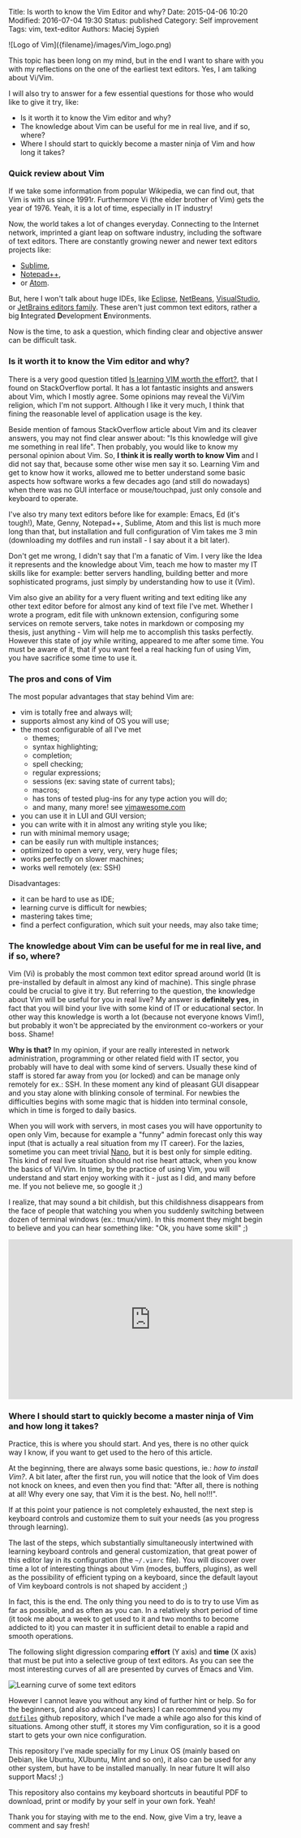 Title:      Is worth to know the Vim Editor and why?
Date:       2015-04-06 10:20
Modified:   2016-07-04 19:30
Status:     published
Category:   Self improvement
Tags:       vim, text-editor
Authors:    Maciej Sypień
<!-- Summary:    I'll try to gather all my current experience about writing the code, also writing in many text editors and finally express my opinion that is that worth to learn Vi/Vim.  -->


<div class="intro-article-image-sm" markdown="1">
  ![Logo of Vim]({filename}/images/Vim_logo.png)
</div>

This topic has been long on my mind, but in the end I want to share with you with my reflections on the one of the earliest text editors. Yes, I am talking about Vi/Vim.

I will also try to answer for a few essential questions for those who would like to give it try, like:

- Is it worth it to know the Vim editor and why?
- The knowledge about Vim can be useful for me in real live, and if so, where?
- Where I should start to quickly become a master ninja of Vim and how long it takes?


### Quick review about Vim

If we take some information from popular Wikipedia, we can find out, that Vim is with us since 1991r. Furthermore Vi (the elder brother of Vim) gets the year of 1976. Yeah, it is a lot of time, especially in IT industry!

Now, the world takes a lot of changes everyday. Connecting to the Internet network, imprinted a giant leap on software industry, including the software of text editors. There are constantly growing newer and newer text editors projects like:

*   [Sublime][3],
*   [Notepad++][2],
*   or [Atom][4].

But, here I won't talk about huge IDEs, like [Eclipse](), [NetBeans](), [VisualStudio](), or [JetBrains editors family](). These aren't just common text editors, rather a big **I**ntegrated **D**evelopment **E**nvironments.

Now is the time, to ask a question, which finding clear and objective answer can be difficult task.


### Is it worth it to know the Vim editor and why?

There is a very good question titled [Is learning VIM worth the effort?][5], that I found on StackOverflow portal. It has a lot fantastic insights and answers about Vim, which I mostly agree. Some opinions may reveal the Vi/Vim religion, which I'm not support. Although I like it very much, I think that fining the reasonable level of application usage is the key.

Beside mention of famous StackOverflow article about Vim and its cleaver answers, you may not find clear answer about: "Is this knowledge will give me something in real life". Then probably, you would like to know my personal opinion about Vim. So, **I think it is really worth to know Vim** and I did not say that, because some other wise men say it so. Learning Vim and get to know how it works, allowed me to better understand some basic aspects how software works a few decades ago (and still do nowadays) when there was no GUI interface or mouse/touchpad, just only console and keyboard to operate.

I've also try many text editors before like for example: Emacs, Ed (it's tough!), Mate, Genny, Notepad++, Sublime, Atom and this list is much more long than that, but installation and full configuration of Vim takes me 3 min (downloading my dotfiles and run install - I say about it a bit later).

Don't get me wrong, I didn't say that I'm a fanatic of Vim. I very like the Idea it represents and the knowledge about Vim, teach me how to master my IT skills like for example: better servers handling, building better and more sophisticated programs, just simply by understanding how to use it (Vim).

Vim also give an ability for a very fluent writing and text editing like any other text editor before for almost any kind of text file I've met. Whether I wrote a program, edit file with unknown extension, configuring some services on remote servers, take notes in markdown or composing my thesis, just anything - Vim will help me to accomplish this tasks perfectly. However this state of joy while writing, appeared to me after some time. You must be aware of it, that if you want feel a real hacking fun of using Vim, you have sacrifice some time to use it.

### The pros and cons of Vim

The most popular advantages that stay behind Vim are:

-   vim is totally free and always will;
-   supports almost any kind of OS you will use;
-   the most configurable of all I've met
    -   themes;
    -   syntax highlighting;
    -   completion;
    -   spell checking;
    -   regular expressions;
    -   sessions (ex: saving state of current tabs);
    -   macros;
    -   has tons of tested plug-ins for any type action you will do;
    -   and many, many more! see [vimawesome.com][vimawesome-webpage]
-   you can use it in LUI and GUI version;
-   you can write with it in almost any writing style you like;
-   run with minimal memory usage;
-   can be easily run with multiple instances;
-   optimized to open a very, very, very huge files;
-   works perfectly on slower machines;
-   works well remotely (ex: SSH)

Disadvantages:

-   it can be hard to use as IDE;
-   learning curve is difficult for newbies;
-   mastering takes time;
-   find a perfect configuration, which suit your needs, may also take time;


### The knowledge about Vim can be useful for me in real live, and if so, where?

Vim (Vi) is probably the most common text editor spread around world (It is pre-installed by default in almost any kind of machine). This single phrase could be crucial to give it try. But referring to the question, the knowledge about Vim will be useful for you in real live? My answer is **definitely yes**, in fact that you will bind your live with some kind of IT or educational sector. In other way this knowledge is worth a lot (because not everyone knows Vim!), but probably it won't be appreciated by the environment co-workers or your boss. Shame!

**Why is that?** In my opinion, if your are really interested in network administration, programming or other related field with IT sector, you probably will have to deal with some kind of servers. Usually these kind of staff is stored far away from you (or locked) and can be manage only remotely for ex.: SSH. In these moment any kind of pleasant GUI disappear and you stay alone with blinking console of terminal. For newbies the difficulties begins with some magic that is hidden into terminal console, which in time is forged to daily basics.

When you will work with servers, in most cases you will have opportunity to open only Vim, because for example a "funny" admin forecast only this way input (that is actually a real situation from my IT career). For the lazies, sometime you can meet trivial [Nano][6], but it is best only for simple editing. This kind of real live situation should not rise heart attack, when you know the basics of Vi/Vim. In time, by the practice of using Vim, you will understand and start enjoy working with it - just as I did, and many before me. If you not believe me, so google it ;)

I realize, that may sound a bit childish, but this childishness disappears from the face of people that watching you when you suddenly switching between dozen of terminal windows (ex.: tmux/vim). In this moment they might begin to believe and you can hear something like: "Ok, you have some skill" ;)

<div class="videoWrapper">
  <!-- <iframe width="560" height="315" src="https://www.youtube.com/embed/7KLlFhuFNkY" frameborder="0" allowfullscreen></iframe> -->
  <iframe width="560" height="315" src="https://www.youtube.com/embed/VZar4VSP0P0" frameborder="0" allowfullscreen></iframe>
</div>


### Where I should start to quickly become a master ninja of Vim and how long it takes?

Practice, this is where you should start. And yes, there is no other quick way I know, if you want to get used to the hero of this article.

At the beginning, there are always some basic questions, ie.: *how to install Vim?*. A bit later, after the first run, you will notice that the look of Vim does not knock on knees, and even then you find that: "After all, there is nothing at all! Why every one say, that Vim it is the best. No, hell no!!!".

If at this point your patience is not completely exhausted, the next step is keyboard controls and customize them to suit your needs (as you progress through learning).

The last of the steps, which substantially simultaneously intertwined with learning keyboard controls and general customization, that great power of this editor lay in its configuration (the `~/.vimrc` file). You will discover over time a lot of interesting things about Vim (modes, buffers, plugins), as well as the possibility of efficient typing on a keyboard, since the default layout of Vim keyboard controls is not shaped by accident ;)

In fact, this is the end. The only thing you need to do is to try to use Vim as far as possible, and as often as you can. In a relatively short period of time (it took me about a week to get used to it and two months to become addicted to it) you can master it in sufficient detail to enable a rapid and smooth operations.

The following slight digression comparing **effort** (Y axis) and **time** (X axis) that must be put into a selective group of text editors. As you can see the most interesting curves of all are presented by curves of Emacs and Vim.

![Learning curve of some text editors]({filename}/images/text_editors.jpg)

However I cannot leave you without any kind of further hint or help. So for the beginners, (and also advanced hackers) I can recommend you my [`dotfiles`][8] github repository, which I've made a while ago also for this kind of situations. Among other stuff, it stores my Vim configuration, so it is a good start to gets your own nice configuration.

This repository I've made specially for my Linux OS (mainly based on Debian, like Ubuntu, XUbuntu, Mint and so on), it also can be used for any other system, but have to be installed manually. In near future It will also support Macs! ;)

This repository also contains my keyboard shortcuts in beautiful PDF to download, print or modify by your self in your own fork. Yeah!

Thank you for staying with me to the end. Now, give Vim a try, leave a comment and say fresh!


 [1]: http://www.microsoft.com/microsoft-hololens/en-us
 [2]: http://notepad-plus-plus.org/
 [3]: http://www.sublimetext.com/
 [4]: https://atom.io/
 [5]: http://stackoverflow.com/questions/597077/is-learning-vim-worth-the-effort
 [6]: http://www.nano-editor.org/
 [7]: https://github.com/egel/code-wiki/blob/master/programs/vim/vim.md
 [8]: https://github.com/egel/dot-files
 [vimawesome-webpage]: http://vimawesome.com/
